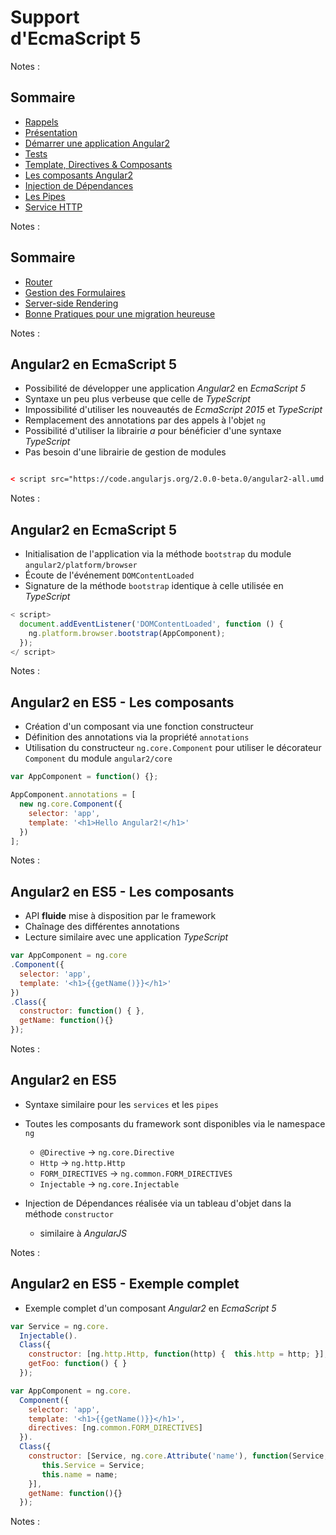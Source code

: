 # Support<br>d'EcmaScript 5

<!-- .slide: class="page-title" -->

Notes :



## Sommaire

<!-- .slide: class="toc" -->

- [Rappels](#/1)
- [Présentation](#/2)
- [Démarrer une application Angular2](#/3)
- [Tests](#/4)
- [Template, Directives & Composants](#/5)
- [Les composants Angular2](#/6)
- [Injection de Dépendances](#/7)
- [Les Pipes](#/8)
- [Service HTTP](#/9)

Notes :



## Sommaire

<!-- .slide: class="toc" -->

- [Router](#/10)
- [Gestion des Formulaires](#/11)
- [Server-side Rendering](#/12)
- [Bonne Pratiques pour une migration heureuse](#/13)

Notes :



## Angular2 en EcmaScript 5

- Possibilité de développer une application *Angular2* en *EcmaScript 5*
- Syntaxe un peu plus verbeuse que celle de *TypeScript*
- Impossibilité d'utiliser les nouveautés de *EcmaScript 2015* et *TypeScript*
- Remplacement des annotations par des appels à l'objet `ng`
- Possibilité d'utiliser la librairie *a* pour bénéficier d'une syntaxe *TypeScript*
- Pas besoin d'une librairie de gestion de modules

```html

< script src="https://code.angularjs.org/2.0.0-beta.0/angular2-all.umd.dev.js"></ script>

```

Notes :



## Angular2 en EcmaScript 5

- Initialisation de l'application via la méthode `bootstrap` du module `angular2/platform/browser`
- Écoute de l'événement `DOMContentLoaded`
- Signature de la méthode `bootstrap` identique à celle utilisée en *TypeScript*

```javascript
< script>
  document.addEventListener('DOMContentLoaded', function () {
    ng.platform.browser.bootstrap(AppComponent);
  });
</ script>
```

Notes :



## Angular2 en ES5 - Les composants

- Création d'un composant  via une fonction constructeur
- Définition des annotations via la propriété `annotations`
- Utilisation du constructeur `ng.core.Component` pour utiliser le décorateur `Component` du module `angular2/core`

```javascript
var AppComponent = function() {};

AppComponent.annotations = [
  new ng.core.Component({
    selector: 'app',
    template: '<h1>Hello Angular2!</h1>'
  })
];
```

Notes :



## Angular2 en ES5 - Les composants

- API **fluide** mise à disposition par le framework
- Chaînage des différentes annotations
- Lecture similaire avec une application *TypeScript*

```javascript
var AppComponent = ng.core
.Component({
  selector: 'app',
  template: '<h1>{{getName()}}</h1>'
})
.Class({
  constructor: function() { },
  getName: function(){}
});
```

Notes :



## Angular2 en ES5

- Syntaxe similaire pour les `services` et les `pipes`
- Toutes les composants du framework sont disponibles via le namespace `ng`
  - `@Directive` -> `ng.core.Directive`
  - `Http` -> `ng.http.Http`
  - `FORM_DIRECTIVES` -> `ng.common.FORM_DIRECTIVES`
  - `Injectable` -> `ng.core.Injectable`

- Injection de Dépendances réalisée via un tableau d'objet dans la méthode `constructor`
  - similaire à *AngularJS*

Notes :



## Angular2 en ES5 - Exemple complet

- Exemple complet d'un composant *Angular2* en *EcmaScript 5*

```javascript
var Service = ng.core.
  Injectable().
  Class({
    constructor: [ng.http.Http, function(http) {  this.http = http; }],
    getFoo: function() { }
  });

var AppComponent = ng.core.
  Component({
    selector: 'app',
    template: '<h1>{{getName()}}</h1>',
    directives: [ng.common.FORM_DIRECTIVES]
  }).
  Class({
    constructor: [Service, ng.core.Attribute('name'), function(Service, name) {
       this.Service = Service;
       this.name = name;
    }],
    getName: function(){}
  });
```

Notes :



<!-- .slide: class="page-questions" -->
